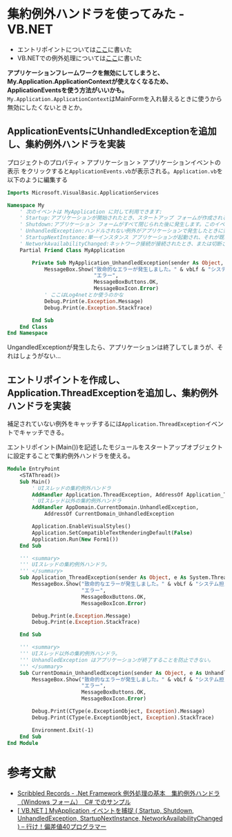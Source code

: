 # 集約例外ハンドラを使ってみた - VB.NET

- エントリポイントについては[ここ]()に書いた
- VB.NETでの例外処理については[ここ]()に書いた

**アプリケーションフレームワークを無効にしてしまうと、My.Application.ApplicationContextが使えなくなるため、ApplicationEventsを使う方法がいいかも。**`My.Application.ApplicationContext`はMainFormを入れ替えるときに使うから無効にしたくないときとか。

## ApplicationEventsにUnhandledExceptionを追加し、集約例外ハンドラを実装

プロジェクトのプロパティ > アプリケーション > アプリケーションイベントの表示 をクリックすると`ApplicationEvents.vb`が表示される。`Application.vb`を以下のように編集する

```vb
Imports Microsoft.VisualBasic.ApplicationServices

Namespace My
    ' 次のイベントは MyApplication に対して利用できます:
    ' Startup:アプリケーションが開始されたとき、スタートアップ フォームが作成される前に発生します。
    ' Shutdown:アプリケーション フォームがすべて閉じられた後に発生します。このイベントは、アプリケーションが異常終了したときには発生しません。
    ' UnhandledException:ハンドルされない例外がアプリケーションで発生したときに発生します。
    ' StartupNextInstance:単一インスタンス アプリケーションが起動され、それが既にアクティブであるときに発生します。 
    ' NetworkAvailabilityChanged:ネットワーク接続が接続されたとき、または切断されたときに発生します。
    Partial Friend Class MyApplication

        Private Sub MyApplication_UnhandledException(sender As Object, e As UnhandledExceptionEventArgs) Handles Me.UnhandledException
            MessageBox.Show("致命的なエラーが発生しました。" & vbLf & "システム担当者にご連絡ください。",
                            "エラー",
                            MessageBoxButtons.OK,
                            MessageBoxIcon.Error)
            ' ここはLog4netとか使うのかな
            Debug.Print(e.Exception.Message)
            Debug.Print(e.Exception.StackTrace)

        End Sub
    End Class
End Namespace
```

UngandledExceptionが発生したら、アプリケーションは終了してしまうが、それはしょうがない...

## エントリポイントを作成し、Application.ThreadExceptionを追加し、集約例外ハンドラを実装

補足されていない例外をキャッチするには`Application.ThreadException`イベントでキャッチできる。

エントリポイント(Main())を記述したモジュールをスタートアップオブジェクトに設定することで集約例外ハンドラを使える。

```vb
Module EntryPoint
    <STAThread()>
    Sub Main()
        ' UIスレッドの集約例外ハンドラ
        AddHandler Application.ThreadException, AddressOf Application_ThreadException
        ' UIスレッド以外の集約例外ハンドラ
        AddHandler AppDomain.CurrentDomain.UnhandledException,
            AddressOf CurrentDomain_UnhandledException

        Application.EnableVisualStyles()
        Application.SetCompatibleTextRenderingDefault(False)
        Application.Run(New Form1())
    End Sub

    ''' <summary>
    ''' UIスレッドの集約例外ハンドラ。
    ''' </summary>
    Sub Application_ThreadException(sender As Object, e As System.Threading.ThreadExceptionEventArgs)
        MessageBox.Show("致命的なエラーが発生しました。" & vbLf & "システム担当者にご連絡ください。",
                        "エラー",
                        MessageBoxButtons.OK,
                        MessageBoxIcon.Error)

        Debug.Print(e.Exception.Message)
        Debug.Print(e.Exception.StackTrace)

    End Sub

    ''' <summary>
    ''' UIスレッド以外の集約例外ハンドラ。
    ''' UnhandledException はアプリケーションが終了することを防止できない。
    ''' </summary>
    Sub CurrentDomain_UnhandledException(sender As Object, e As UnhandledExceptionEventArgs)
        MessageBox.Show("致命的なエラーが発生しました。" & vbLf & "システム担当者にご連絡ください。",
                        "エラー",
                        MessageBoxButtons.OK,
                        MessageBoxIcon.Error)

        Debug.Print(CType(e.ExceptionObject, Exception).Message)
        Debug.Print(CType(e.ExceptionObject, Exception).StackTrace)

        Environment.Exit(-1)
    End Sub
End Module
```

# 参考文献

- [Scribbled Records - .Net Framework 例外処理の基本　集約例外ハンドラ（Windows フォーム）　C# でのサンプル](http://msyi303.blog130.fc2.com/blog-entry-13.html)
- [[ VB.NET ] MyApplication イベントを捕捉 ( Startup, Shutdown, UnhandledException, StartupNextInstance, NetworkAvailabilityChanged ) – 行け！偏差値40プログラマー](http://hensa40.cutegirl.jp/archives/1959)
